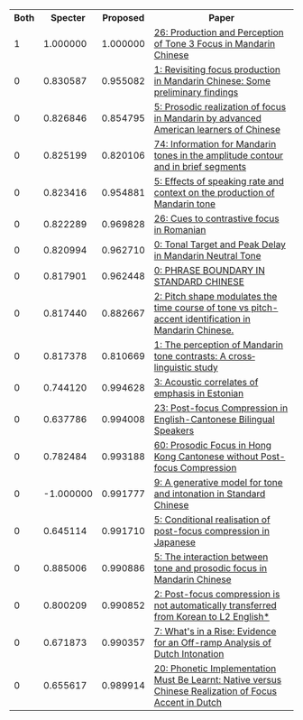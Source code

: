 <html><table><tr>
<th>Both</th>
<th>Specter</th>
<th>Proposed</th>
<th>Paper</th>
</tr>
<tr>
<td>1</td>
<td>1.000000</td>
<td>1.000000</td>
<td><a href="https://www.semanticscholar.org/paper/b72127398a33f6b80a0afcf2d8c2c64831447de4">26: Production and Perception of Tone 3 Focus in Mandarin Chinese</a></td>
</tr>
<tr>
<td>0</td>
<td>0.830587</td>
<td>0.955082</td>
<td><a href="https://www.semanticscholar.org/paper/781271d9b5475b5e719897f383b02bfe14299e78">1: Revisiting focus production in Mandarin Chinese: Some preliminary findings</a></td>
</tr>
<tr>
<td>0</td>
<td>0.826846</td>
<td>0.854795</td>
<td><a href="https://www.semanticscholar.org/paper/6e9ce02fa658779fa2a8e7e252c9e2b6878e8c0a">5: Prosodic realization of focus in Mandarin by advanced American learners of Chinese</a></td>
</tr>
<tr>
<td>0</td>
<td>0.825199</td>
<td>0.820106</td>
<td><a href="https://www.semanticscholar.org/paper/41552ba95a1ee75fa4bbd7352607a93610dec8d1">74: Information for Mandarin tones in the amplitude contour and in brief segments</a></td>
</tr>
<tr>
<td>0</td>
<td>0.823416</td>
<td>0.954881</td>
<td><a href="https://www.semanticscholar.org/paper/95921b774578646cf1fc75ceefa346fe0eb87b3b">5: Effects of speaking rate and context on the production of Mandarin tone</a></td>
</tr>
<tr>
<td>0</td>
<td>0.822289</td>
<td>0.969828</td>
<td><a href="https://www.semanticscholar.org/paper/9a8a462bcfcca5e13f14c1da939bee5f5908be79">26: Cues to contrastive focus in Romanian</a></td>
</tr>
<tr>
<td>0</td>
<td>0.820994</td>
<td>0.962710</td>
<td><a href="https://www.semanticscholar.org/paper/9d0677713fb5ed987f4f5360a6a4a22e403a1111">0: Tonal Target and Peak Delay in Mandarin Neutral Tone</a></td>
</tr>
<tr>
<td>0</td>
<td>0.817901</td>
<td>0.962448</td>
<td><a href="https://www.semanticscholar.org/paper/0c129f7cad1fdd6f20cf67470ab69bdaca7775ba">0: PHRASE BOUNDARY IN STANDARD CHINESE</a></td>
</tr>
<tr>
<td>0</td>
<td>0.817440</td>
<td>0.882667</td>
<td><a href="https://www.semanticscholar.org/paper/cf255b64854c67ebb340f0f2c453429e8b7bbd73">2: Pitch shape modulates the time course of tone vs pitch-accent identification in Mandarin Chinese.</a></td>
</tr>
<tr>
<td>0</td>
<td>0.817378</td>
<td>0.810669</td>
<td><a href="https://www.semanticscholar.org/paper/1d26b1c99578911ee2f3a20d848258942000a181">1: The perception of Mandarin tone contrasts: A cross‐linguistic study</a></td>
</tr>
<tr>
<td>0</td>
<td>0.744120</td>
<td>0.994628</td>
<td><a href="https://www.semanticscholar.org/paper/f2c373ef095cab63129f95c49aa693be544c8174">3: Acoustic correlates of emphasis in Estonian</a></td>
</tr>
<tr>
<td>0</td>
<td>0.637786</td>
<td>0.994008</td>
<td><a href="https://www.semanticscholar.org/paper/ac1a4b41f9a1584751a61e004635373c58ee5986">23: Post-focus Compression in English-Cantonese Bilingual Speakers</a></td>
</tr>
<tr>
<td>0</td>
<td>0.782484</td>
<td>0.993188</td>
<td><a href="https://www.semanticscholar.org/paper/25fe9e429e3ead0dd6e101144dca80ece1cb5890">60: Prosodic Focus in Hong Kong Cantonese without Post-focus Compression</a></td>
</tr>
<tr>
<td>0</td>
<td>-1.000000</td>
<td>0.991777</td>
<td><a href="https://www.semanticscholar.org/paper/2762c9efdb0f1803c4814d655acf76f09f7de122">9: A generative model for tone and intonation in Standard Chinese</a></td>
</tr>
<tr>
<td>0</td>
<td>0.645114</td>
<td>0.991710</td>
<td><a href="https://www.semanticscholar.org/paper/306f7d4c7537f535a27424a34ef50cc25d7d2b4c">5: Conditional realisation of post-focus compression in Japanese</a></td>
</tr>
<tr>
<td>0</td>
<td>0.885006</td>
<td>0.990886</td>
<td><a href="https://www.semanticscholar.org/paper/fc24f0b87ee9ec40d1571bbf6d09466e33c96958">5: The interaction between tone and prosodic focus in Mandarin Chinese</a></td>
</tr>
<tr>
<td>0</td>
<td>0.800209</td>
<td>0.990852</td>
<td><a href="https://www.semanticscholar.org/paper/50513c093b7b809480d3d59c2e87c3ef225400c1">2: Post-focus compression is not automatically transferred from Korean  to L2 English*</a></td>
</tr>
<tr>
<td>0</td>
<td>0.671873</td>
<td>0.990357</td>
<td><a href="https://www.semanticscholar.org/paper/404e4827c77ede838502775a918a178e0c3a374d">7: What's in a Rise: Evidence for an Off-ramp Analysis of Dutch Intonation</a></td>
</tr>
<tr>
<td>0</td>
<td>0.655617</td>
<td>0.989914</td>
<td><a href="https://www.semanticscholar.org/paper/5b05d71ca704044e8ab66ecc6418547b8f28dd64">20: Phonetic Implementation Must Be Learnt: Native versus Chinese Realization of Focus Accent in Dutch</a></td>
</tr>
</table></html>
